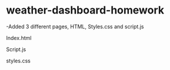 # weather-dashboard-homework

-Added 3 different pages, HTML, Styles.css and script.js

Index.html


Script.js


styles.css